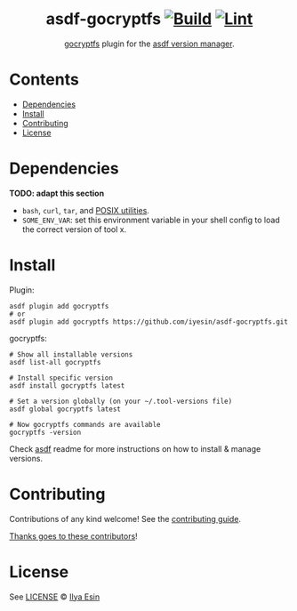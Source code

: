 <div align="center">

# asdf-gocryptfs [![Build](https://github.com/iyesin/asdf-gocryptfs/actions/workflows/build.yml/badge.svg)](https://github.com/iyesin/asdf-gocryptfs/actions/workflows/build.yml) [![Lint](https://github.com/iyesin/asdf-gocryptfs/actions/workflows/lint.yml/badge.svg)](https://github.com/iyesin/asdf-gocryptfs/actions/workflows/lint.yml)

[gocryptfs](https://nuetzlich.net/gocryptfs/quickstart) plugin for the [asdf version manager](https://asdf-vm.com).

</div>

# Contents

- [Dependencies](#dependencies)
- [Install](#install)
- [Contributing](#contributing)
- [License](#license)

# Dependencies

**TODO: adapt this section**

- `bash`, `curl`, `tar`, and [POSIX utilities](https://pubs.opengroup.org/onlinepubs/9699919799/idx/utilities.html).
- `SOME_ENV_VAR`: set this environment variable in your shell config to load the correct version of tool x.

# Install

Plugin:

```shell
asdf plugin add gocryptfs
# or
asdf plugin add gocryptfs https://github.com/iyesin/asdf-gocryptfs.git
```

gocryptfs:

```shell
# Show all installable versions
asdf list-all gocryptfs

# Install specific version
asdf install gocryptfs latest

# Set a version globally (on your ~/.tool-versions file)
asdf global gocryptfs latest

# Now gocryptfs commands are available
gocryptfs -version
```

Check [asdf](https://github.com/asdf-vm/asdf) readme for more instructions on how to
install & manage versions.

# Contributing

Contributions of any kind welcome! See the [contributing guide](contributing.md).

[Thanks goes to these contributors](https://github.com/iyesin/asdf-gocryptfs/graphs/contributors)!

# License

See [LICENSE](LICENSE) © [Ilya Esin](https://github.com/iyesin/)
